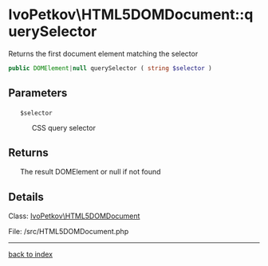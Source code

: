 # IvoPetkov\HTML5DOMDocument::querySelector

Returns the first document element matching the selector

```php
public DOMElement|null querySelector ( string $selector )
```

## Parameters

&nbsp;&nbsp;&nbsp;&nbsp;&nbsp;&nbsp;`$selector`

&nbsp;&nbsp;&nbsp;&nbsp;&nbsp;&nbsp;&nbsp;&nbsp;&nbsp;&nbsp;&nbsp;&nbsp;CSS query selector

## Returns

&nbsp;&nbsp;&nbsp;&nbsp;&nbsp;&nbsp;The result DOMElement or null if not found

## Details

Class: [IvoPetkov\HTML5DOMDocument](ivopetkov.html5domdocument.class.md)

File: /src/HTML5DOMDocument.php

---

[back to index](index.md)

